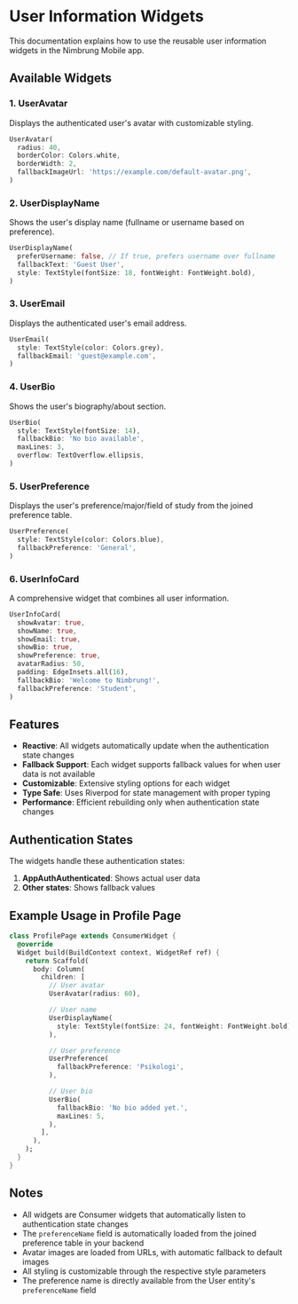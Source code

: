 # User Information Widgets

This documentation explains how to use the reusable user information widgets in the Nimbrung Mobile app.

## Available Widgets

### 1. UserAvatar

Displays the authenticated user's avatar with customizable styling.

```dart
UserAvatar(
  radius: 40,
  borderColor: Colors.white,
  borderWidth: 2,
  fallbackImageUrl: 'https://example.com/default-avatar.png',
)
```

### 2. UserDisplayName

Shows the user's display name (fullname or username based on preference).

```dart
UserDisplayName(
  preferUsername: false, // If true, prefers username over fullname
  fallbackText: 'Guest User',
  style: TextStyle(fontSize: 18, fontWeight: FontWeight.bold),
)
```

### 3. UserEmail

Displays the authenticated user's email address.

```dart
UserEmail(
  style: TextStyle(color: Colors.grey),
  fallbackEmail: 'guest@example.com',
)
```

### 4. UserBio

Shows the user's biography/about section.

```dart
UserBio(
  style: TextStyle(fontSize: 14),
  fallbackBio: 'No bio available',
  maxLines: 3,
  overflow: TextOverflow.ellipsis,
)
```

### 5. UserPreference

Displays the user's preference/major/field of study from the joined preference table.

```dart
UserPreference(
  style: TextStyle(color: Colors.blue),
  fallbackPreference: 'General',
)
```

### 6. UserInfoCard

A comprehensive widget that combines all user information.

```dart
UserInfoCard(
  showAvatar: true,
  showName: true,
  showEmail: true,
  showBio: true,
  showPreference: true,
  avatarRadius: 50,
  padding: EdgeInsets.all(16),
  fallbackBio: 'Welcome to Nimbrung!',
  fallbackPreference: 'Student',
)
```

## Features

- **Reactive**: All widgets automatically update when the authentication state changes
- **Fallback Support**: Each widget supports fallback values for when user data is not available
- **Customizable**: Extensive styling options for each widget
- **Type Safe**: Uses Riverpod for state management with proper typing
- **Performance**: Efficient rebuilding only when authentication state changes

## Authentication States

The widgets handle these authentication states:

1. **AppAuthAuthenticated**: Shows actual user data
2. **Other states**: Shows fallback values

## Example Usage in Profile Page

```dart
class ProfilePage extends ConsumerWidget {
  @override
  Widget build(BuildContext context, WidgetRef ref) {
    return Scaffold(
      body: Column(
        children: [
          // User avatar
          UserAvatar(radius: 60),

          // User name
          UserDisplayName(
            style: TextStyle(fontSize: 24, fontWeight: FontWeight.bold),
          ),

          // User preference
          UserPreference(
            fallbackPreference: 'Psikologi',
          ),

          // User bio
          UserBio(
            fallbackBio: 'No bio added yet.',
            maxLines: 5,
          ),
        ],
      ),
    );
  }
}
```

## Notes

- All widgets are Consumer widgets that automatically listen to authentication state changes
- The `preferenceName` field is automatically loaded from the joined preference table in your backend
- Avatar images are loaded from URLs, with automatic fallback to default images
- All styling is customizable through the respective style parameters
- The preference name is directly available from the User entity's `preferenceName` field
